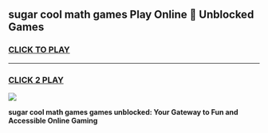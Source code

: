 
## sugar cool math games Play Online 👋 Unblocked Games
<h3>
<a href="https://news.freeplayer.one?title=sugar_cool_math_games&ref=17CMG">CLICK TO PLAY</a></h3>
<hr>

<h3>
<a href="https://news.freeplayer.one?title=sugar_cool_math_games&ref=17CMG">CLICK 2 PLAY</a>
  
</h3>

<a href="https://news.freeplayer.one?title=sugar_cool_math_games&ref=17CMG/"><img src="https://clearcache.store/games.png"></a>


**sugar cool math games games unblocked: Your Gateway to Fun and Accessible Online Gaming**

